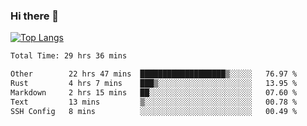 ### Hi there 👋

[![Top Langs](https://github-readme-stats.vercel.app/api/top-langs/?username=Lslightly&layout=compact)](https://github.com/anuraghazra/github-readme-stats)

<!--START_SECTION:waka-->

```txt
Total Time: 29 hrs 36 mins

Other        22 hrs 47 mins  ███████████████████▒░░░░░   76.97 %
Rust         4 hrs 7 mins    ███▒░░░░░░░░░░░░░░░░░░░░░   13.95 %
Markdown     2 hrs 15 mins   ██░░░░░░░░░░░░░░░░░░░░░░░   07.60 %
Text         13 mins         ▒░░░░░░░░░░░░░░░░░░░░░░░░   00.78 %
SSH Config   8 mins          ░░░░░░░░░░░░░░░░░░░░░░░░░   00.49 %
```

<!--END_SECTION:waka-->

